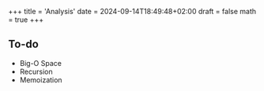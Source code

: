 +++
title = 'Analysis'
date = 2024-09-14T18:49:48+02:00
draft = false
math = true
+++

## To-do

- Big-O Space
- Recursion
- Memoization

